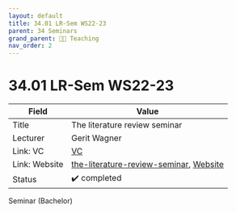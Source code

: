 ```yaml
---
layout: default
title: 34.01 LR-Sem WS22-23
parent: 34 Seminars
grand_parent: 🧑‍🏫 Teaching
nav_order: 2
---
```


# 34.01 LR-Sem WS22-23


Field | Value
--- | ---
Title | The literature review seminar
Lecturer | Gerit Wagner
Link: VC | [VC](https://vc.uni-bamberg.de/course/view.php?id=58270)
Link: Website | [the-literature-review-seminar](https://digital-work-lab.github.io/literature-review-seminar/), [Website](https://www.uni-bamberg.de/digital-work/studium/bachelor/seminar-digital-work/)
Status | ✔️ completed


Seminar (Bachelor)

